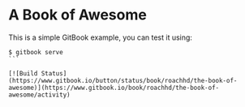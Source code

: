 A Book of Awesome
=======

This is a simple GitBook example, you can test it using:

````
$ gitbook serve
```

[![Build Status](https://www.gitbook.io/button/status/book/roachhd/the-book-of-awesome)](https://www.gitbook.io/book/roachhd/the-book-of-awesome/activity)
